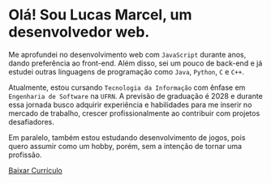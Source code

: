 # Olá! Sou Lucas Marcel, um desenvolvedor web.

Me aprofundei no desenvolvimento web com `JavaScript` durante anos, dando preferência ao front-end. Além disso, sei um pouco de back-end e já estudei outras linguagens de programação como `Java`, `Python`, `C` e `C++`.

Atualmente, estou cursando `Tecnologia da Informação` com ênfase em `Engenharia de Software` na `UFRN`. A previsão de graduação é 2028 e durante essa jornada busco adquirir experiência e habilidades para me inserir no mercado de trabalho, crescer profissionalmente ao contribuir com projetos desafiadores.

Em paralelo, também estou estudando desenvolvimento de jogos, pois quero assumir como um hobby, porém, sem a intenção de tornar uma profissão.

[Baixar Currículo](https://raw.githubusercontent.com/L-Marcel/l-marcel/disabled/Lucas%20Marcel%20(Curr%C3%ADculo).pdf)
